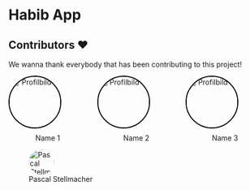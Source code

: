 # Habib App

## Contributors ❤️

We wanna thank everybody that has been contributing to this project!

<!DOCTYPE html>
<html lang="de">
<head>
    <meta charset="UTF-8">
    <meta name="viewport" content="width=device-width, initial-scale=1.0">
    <style>
        .grid-container {
            display: grid;
            grid-template-columns: repeat(auto-fit, minmax(100px, 1fr));
            gap: 20px;
        }
        .grid-item {
            text-align: center;
        }
        .profile-img {
            width: 100px;
            height: 100px;
            object-fit: cover;
            border-radius: 50%;
            border: 2px solid #000; /* optional: füge einen Rahmen hinzu */
            display: block;
            margin-left: 0; /* Links ausrichten */
        }
        .profile-text {
            margin-top: 10px;
        }
    </style>
</head>
<body>

<div class="grid-container">
    <div class="grid-item">
        <img src="https://avatars.githubusercontent.com/u/159424615?v=4" alt="Profilbild 1" class="profile-img">
        <div class="profile-text">Name 1</div>
    </div>
    <div class="grid-item">
        <img src="https://avatars.githubusercontent.com/u/159424615?v=4" alt="Profilbild 2" class="profile-img">
        <div class="profile-text">Name 2</div>
    </div>
    <div class="grid-item">
        <img src="https://avatars.githubusercontent.com/u/159424615?v=4" alt="Profilbild 3" class="profile-img">
        <div class="profile-text">Name 3</div>
    </div>
    <!-- Füge weitere Profile nach Bedarf hinzu -->
</div>

</body>
</html>



<figure>
  <img
  src="https://avatars.githubusercontent.com/u/159424615?v=4"
  alt="Pascal Stellmacher"
  height="auto" 
  width="50"
  style="border-radius:50%">
  <figcaption>Pascal Stellmacher</figcaption>
</figure>
